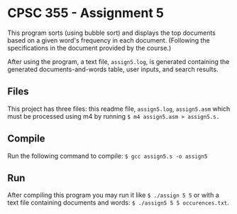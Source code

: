 # CPSC 355 - Assignment 5

This program sorts (using bubble sort) and displays the top documents based on a given word's frequency in each document.
(Following the specifications in the document provided by the course.)

After using the program, a text file, `assign5.log`, is generated containing the generated documents-and-words table, user inputs, and search results.

## Files
This project has three files: this readme file, `assign5.log`, `assign5.asm` which must be processed using m4 by running `$ m4 assign5.asm > assign5.s.`

## Compile
Run the following command to compile: `$ gcc assign5.s -o assign5`

## Run
After compiling this program you may run it like `$ ./assign 5 5` or with a text file containing documents and words: `$ ./assign5 5 5 occurences.txt`.
